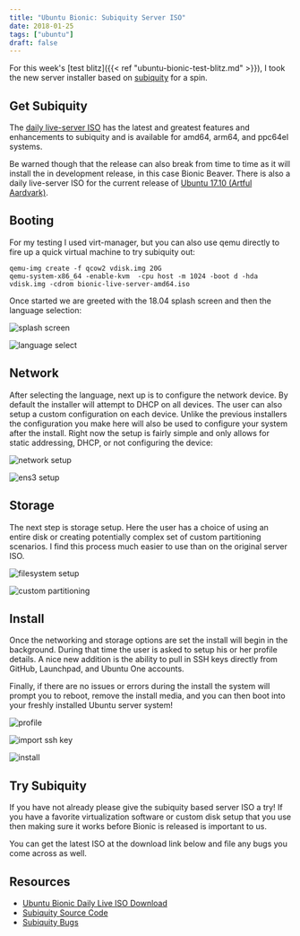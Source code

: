 ```yaml
---
title: "Ubuntu Bionic: Subiquity Server ISO"
date: 2018-01-25
tags: ["ubuntu"]
draft: false
---
```


For this week's [test blitz]({{< ref "ubuntu-bionic-test-blitz.md" >}}), I took the new server installer based on [subiquity](https://launchpad.net/subiquity) for a spin.

## Get Subiquity

The [daily live-server ISO](http://cdimage.ubuntu.com/ubuntu-server/daily-live/current/) has the latest and greatest features and enhancements to subiquity and is available for amd64, arm64, and ppc64el systems.

Be warned though that the release can also break from time to time as it will install the in development release, in this case Bionic Beaver. There is also a daily live-server ISO for the current release of [Ubuntu 17.10 (Artful Aardvark)](http://cdimage.ubuntu.com/ubuntu-server/artful/daily-live/current/).

## Booting

For my testing I used virt-manager, but you can also use qemu directly to fire up a quick virtual machine to try subiquity out:

```shell
qemu-img create -f qcow2 vdisk.img 20G
qemu-system-x86_64 -enable-kvm  -cpu host -m 1024 -boot d -hda vdisk.img -cdrom bionic-live-server-amd64.iso
```

Once started we are greeted with the 18.04 splash screen and then the language selection:

![splash screen](/img/ubuntu/subiquity/splash.png#center)

![language select](/img/ubuntu/subiquity/language.png#center)

## Network

After selecting the language, next up is to configure the network device. By default the installer will attempt to DHCP on all devices. The user can also setup a custom configuration on each device. Unlike the previous installers the configuration you make here will also be used to configure your system after the install. Right now the setup is fairly simple and only allows for static addressing, DHCP, or not configuring the device:

![network setup](/img/ubuntu/subiquity/network.png#center)

![ens3 setup](/img/ubuntu/subiquity/ens3.png#center)

## Storage

The next step is storage setup. Here the user has a choice of using an entire disk or creating potentially complex set of custom partitioning scenarios. I find this process much easier to use than on the original server ISO.

![filesystem setup](/img/ubuntu/subiquity/filesystem.png#center)

![custom partitioning](/img/ubuntu/subiquity/partitioning.png#center)

## Install

Once the networking and storage options are set the install will begin in the background. During that time the user is asked to setup his or her profile details. A nice new addition is the ability to pull in SSH keys directly from GitHub, Launchpad, and Ubuntu One accounts.

Finally, if there are no issues or errors during the install the system will prompt you to reboot, remove the install media, and you can then boot into your freshly installed Ubuntu server system!

![profile](/img/ubuntu/subiquity/profile.png#center)

![import ssh key](/img/ubuntu/subiquity/ssh_keys.png#center)

![install](/img/ubuntu/subiquity/install.png#center)

## Try Subiquity

If you have not already please give the subiquity based server ISO a try! If you have a favorite virtualization software or custom disk setup that you use then making sure it works before Bionic is released is important to us.

You can get the latest ISO at the download link below and file any bugs you come across as well.

## Resources

* [Ubuntu Bionic Daily Live ISO Download](http://cdimage.ubuntu.com/ubuntu-server/daily-live/current/)
* [Subiquity Source Code](https://github.com/CanonicalLtd/subiquity)
* [Subiquity Bugs](https://bugs.launchpad.net/subiquity)

